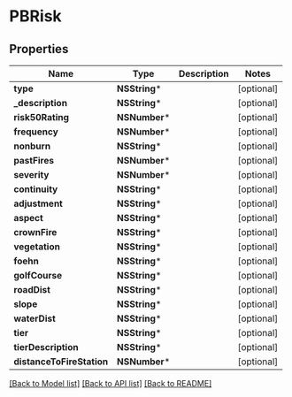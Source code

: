 # PBRisk

## Properties
Name | Type | Description | Notes
------------ | ------------- | ------------- | -------------
**type** | **NSString*** |  | [optional] 
**_description** | **NSString*** |  | [optional] 
**risk50Rating** | **NSNumber*** |  | [optional] 
**frequency** | **NSNumber*** |  | [optional] 
**nonburn** | **NSString*** |  | [optional] 
**pastFires** | **NSNumber*** |  | [optional] 
**severity** | **NSNumber*** |  | [optional] 
**continuity** | **NSString*** |  | [optional] 
**adjustment** | **NSString*** |  | [optional] 
**aspect** | **NSString*** |  | [optional] 
**crownFire** | **NSString*** |  | [optional] 
**vegetation** | **NSString*** |  | [optional] 
**foehn** | **NSString*** |  | [optional] 
**golfCourse** | **NSString*** |  | [optional] 
**roadDist** | **NSString*** |  | [optional] 
**slope** | **NSString*** |  | [optional] 
**waterDist** | **NSString*** |  | [optional] 
**tier** | **NSString*** |  | [optional] 
**tierDescription** | **NSString*** |  | [optional] 
**distanceToFireStation** | **NSNumber*** |  | [optional] 

[[Back to Model list]](../README.md#documentation-for-models) [[Back to API list]](../README.md#documentation-for-api-endpoints) [[Back to README]](../README.md)


